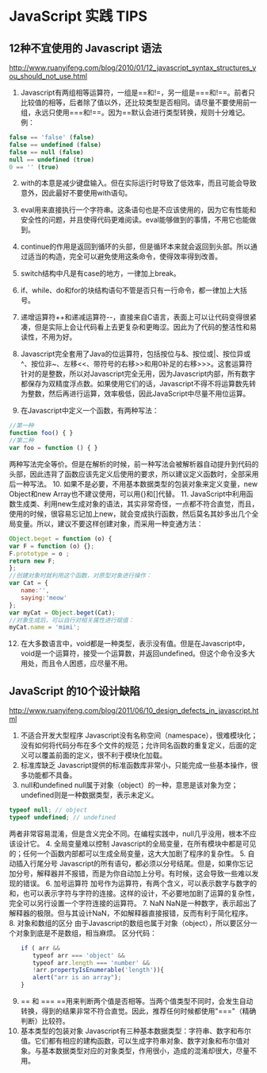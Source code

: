 <!-- toc -->
# JavaScript 实践 TIPS #

## 12种不宜使用的 Javascript 语法 ##
http://www.ruanyifeng.com/blog/2010/01/12_javascript_syntax_structures_you_should_not_use.html 

1.	Javascript有两组相等运算符，一组是==和!=，另一组是===和!==。前者只比较值的相等，后者除了值以外，还比较类型是否相同。请尽量不要使用前一组，永远只使用===和!==。因为==默认会进行类型转换，规则十分难记。
例：
```javascript
false == 'false' (false)
false == undefined (false)
false == null (false)
null == undefined (true)
0 == '' (true)
```
2.	with的本意是减少键盘输入。但在实际运行时导致了低效率，而且可能会导致意外，因此最好不要使用with语句。

3.	eval用来直接执行一个字符串。这条语句也是不应该使用的，因为它有性能和安全性的问题，并且使得代码更难阅读。eval能够做到的事情，不用它也能做到。
4.	continue的作用是返回到循环的头部，但是循环本来就会返回到头部。所以通过适当的构造，完全可以避免使用这条命令，使得效率得到改善。

5.	switch结构中凡是有case的地方，一律加上break。
6.	if、while、do和for的块结构语句不管是否只有一行命令，都一律加上大括号。

7.	递增运算符++和递减运算符--，直接来自C语言，表面上可以让代码变得很紧凑，但是实际上会让代码看上去更复杂和更晦涩。因此为了代码的整洁性和易读性，不用为好。

8.	Javascript完全套用了Java的位运算符，包括按位与&、按位或|、按位异或^、按位非~、左移<<、带符号的右移>>和用0补足的右移>>>。这套运算符针对的是整数，所以对Javascript完全无用，因为Javascript内部，所有数字都保存为双精度浮点数。如果使用它们的话，Javascript不得不将运算数先转为整数，然后再进行运算，效率极低，因此JavaScript中尽量不用位运算。

9.	在Javascript中定义一个函数，有两种写法：
```javascript
//第一种
function foo() { }
//第二种
var foo = function () { }
```
两种写法完全等价。但是在解析的时候，前一种写法会被解析器自动提升到代码的头部，因此违背了函数应该先定义后使用的要求，所以建议定义函数时，全部采用后一种写法。
10.	如果不是必要，不用基本数据类型的包装对象来定义变量，new Object和new Array也不建议使用，可以用{}和[]代替。
11.	JavaScript中利用函数生成类、利用new生成对象的语法，其实非常奇怪，一点都不符合直觉，而且，使用的时候，很容易忘记加上new，就会变成执行函数，然后莫名其妙多出几个全局变量。所以，建议不要这样创建对象，而采用一种变通方法：
```javascript
Object.beget = function (o) {
var F = function (o) {};
F.prototype = o ;
return new F;
};
//创建对象时就利用这个函数，对原型对象进行操作：
var Cat = {
　　name:'',
　　saying:'meow'
};
var myCat = Object.beget(Cat);
//对象生成后，可以自行对相关属性进行赋值：
myCat.name = 'mimi';
```
12.	在大多数语言中，void都是一种类型，表示没有值。但是在Javascript中，void是一个运算符，接受一个运算数，并返回undefined。但这个命令没多大用处，而且令人困惑，应尽量不用。




## JavaScript 的10个设计缺陷 ##
http://www.ruanyifeng.com/blog/2011/06/10_design_defects_in_javascript.html 


1.	不适合开发大型程序
Javascript没有名称空间（namespace），很难模块化；没有如何将代码分布在多个文件的规范；允许同名函数的重复定义，后面的定义可以覆盖前面的定义，很不利于模块化加载。
2.	标准库缺乏
Javascript提供的标准函数库非常小，只能完成一些基本操作，很多功能都不具备。
3.	null和undefined
null属于对象（object）的一种，意思是该对象为空；undefined则是一种数据类型，表示未定义。
```javascript
typeof null; // object
typeof undefined; // undefined
```
两者非常容易混淆，但是含义完全不同。在编程实践中，null几乎没用，根本不应该设计它。
4.	全局变量难以控制
Javascript的全局变量，在所有模块中都是可见的；任何一个函数内部都可以生成全局变量，这大大加剧了程序的复杂性。
5.	自动插入行尾分号
Javascript的所有语句，都必须以分号结尾。但是，如果你忘记加分号，解释器并不报错，而是为你自动加上分号。有时候，这会导致一些难以发现的错误。
6.	加号运算符
加号作为运算符，有两个含义，可以表示数字与数字的和，也可以表示字符与字符的连接。这样的设计，不必要地加剧了运算的复杂性，完全可以另行设置一个字符连接的运算符。
7.	NaN
NaN是一种数字，表示超出了解释器的极限。但与其设计NaN，不如解释器直接报错，反而有利于简化程序。
8.	对象和数组的区分
由于Javascript的数组也属于对象（object），所以要区分一个对象到底是不是数组，相当麻烦。
区分代码：
```javascript
　　if ( arr && 
　　　　typeof arr === 'object' &&
　　　　typeof arr.length === 'number' &&
　　　　!arr.propertyIsEnumerable('length')){
　　　　alert("arr is an array");
　　}
```
9.	== 和 ===
==用来判断两个值是否相等。当两个值类型不同时，会发生自动转换，得到的结果非常不符合直觉。因此，推荐任何时候都使用"==="（精确判断）比较符。
10.	基本类型的包装对象
Javascript有三种基本数据类型：字符串、数字和布尔值。它们都有相应的建构函数，可以生成字符串对象、数字对象和布尔值对象。与基本数据类型对应的对象类型，作用很小，造成的混淆却很大，尽量不用。

